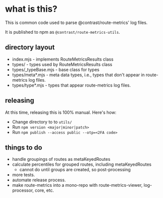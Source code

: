# what is this?

This is common code used to parse @contrast/route-metrics' log files.

It is published to npm as `@contrast/route-metrics-utils`.

## directory layout

- index.mjs - implements RouteMetricsResults class
- types/ - types used by RouteMetricsResults class
- types/_typeBase.mjs - base class for types
- types/meta*.mjs - meta data types, i.e., types that don't appear in route-metrics log files.
- types/type*.mjs - types that appear route-metrics log files.

## releasing

At this time, releasing this is 100% manual. Here's how:
- Change directory to to `utils/`
- Run `npm version <major|minor|patch>`
- Run `npm publish --access public --otp=<2FA code>`

## things to do

- handle groupings of routes as metaKeyedRoutes
- calculate percentiles for grouped routes, including metaKeyedRoutes
  - cannot do until groups are created, so post-processing
- more tests.
- automate release process.
- make route-metrics into a mono-repo with route-metrics-viewer, log-processor, core, etc.
